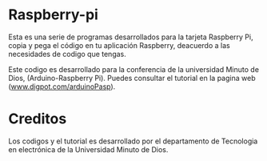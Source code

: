 # Raspberry-pi

Esta es una serie de programas desarrollados para la tarjeta Raspberry Pi, copia y pega el código en tu aplicación Raspberry, deacuerdo a las necesidades de codigo que tengas.

Este codigo es desarrollado para la conferencia de la universidad Minuto de Dios, (Arduino-Raspberry Pi). Puedes consultar el tutorial  en la pagina web (www.digpot.com/arduinoPasp).

# Creditos

Los codigos y el tutorial es desarrollado por el departamento de Tecnologia en electrónica de la Universidad Minuto de Dios.

